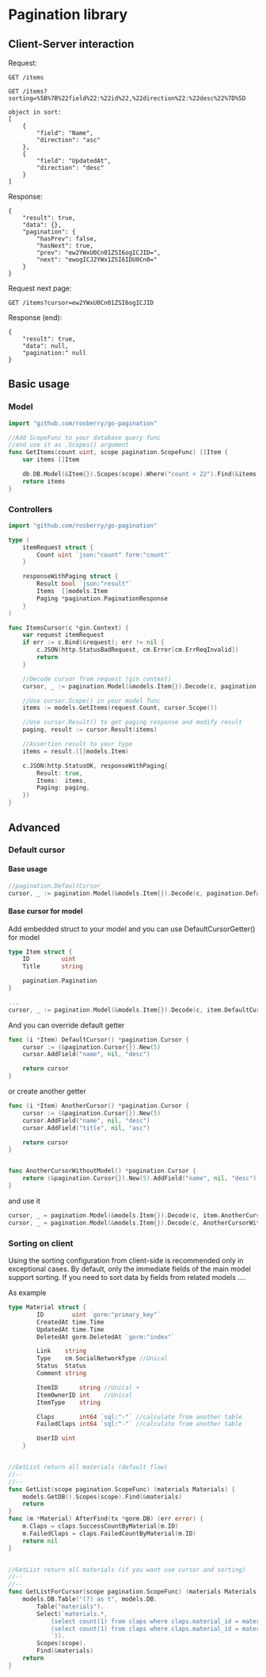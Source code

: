 # Pagination library


## Client-Server interaction

Request:
```
GET /items
```

```
GET /items?sorting=%5B%7B%22field%22:%22id%22,%22direction%22:%22desc%22%7D%5D

object in sort:
[
    {
        "field": "Name",
        "direction": "asc"
    },
    {
        "field": "UpdatedAt",
        "direction": "desc"
    }
]

```

Response:
```
{
    "result": true,
    "data": {},
    "pagination": {
        "hasPrev": false,
        "hasNext": true,
        "prev": "ew2YWxU0Cn01ZSI6ogICJID=",
        "next": "ewogICJ2YWx1ZSI6IDU0Cn0="
    }
}
```

Request next page:

```
GET /items?cursor=ew2YWxU0Cn01ZSI6ogICJID
```

Response (end):
```
{
    "result": true,
    "data": null,
    "pagination:" null
}
```

## Basic usage

### Model
```go
import "github.com/rosberry/go-pagination"

//Add ScopeFunc to your database query func
//and use it as .Scopes() argument
func GetItems(count uint, scope pagination.ScopeFunc) []Item {
	var items []Item

	db.DB.Model(&Item{}).Scopes(scope).Where("count < 22").Find(&items)
	return items
}
```

### Controllers
```go
import "github.com/rosberry/go-pagination"

type (
	itemRequest struct {
		Count uint `json:"count" form:"count"`
	}

	responseWithPaging struct {
		Result bool `json:"result"`
		Items  []models.Item
		Paging *pagination.PaginationResponse
	}
)

func ItemsCursor(c *gin.Context) {
	var request itemRequest
	if err := c.Bind(&request); err != nil {
		c.JSON(http.StatusBadRequest, cm.Error[cm.ErrReqInvalid])
		return
	}

    //Decode cursor from request (gin context) 
	cursor, _ := pagination.Model(&models.Item{}).Decode(c, pagination.DefaultCursor)

    //Use cursor.Scope() in your model func
	items := models.GetItems(request.Count, cursor.Scope())

    //Use cursor.Result() to get paging response and modify result
	paging, result := cursor.Result(items)

    //Assertion result to your type
	items = result.([]models.Item)

	c.JSON(http.StatusOK, responseWithPaging{
		Result: true,
		Items:  items,
		Paging: paging,
	})
}

```

## Advanced

### Default cursor

#### Base usage
```go
//pagination.DefaultCursor
cursor, _ := pagination.Model(&models.Item{}).Decode(c, pagination.DefaultCursor)
```

#### Base cursor for model
Add embedded struct to your model and you can use DefaultCursorGetter() for model

```go
type Item struct {
    ID         uint
    Title      string

    pagination.Pagination
}

...
cursor, _ := pagination.Model(&models.Item{}).Decode(c, item.DefaultCursor)
```

And you can override default getter
```go
func (i *Item) DefaultCursor() *pagination.Cursor {
	cursor := (&pagination.Cursor{}).New(5)
	cursor.AddField("name", nil, "desc")

	return cursor
}
```

or create another getter
```go
func (i *Item) AnotherCursor() *pagination.Cursor {
	cursor := (&pagination.Cursor{}).New(5)
    cursor.AddField("name", nil, "desc")
    cursor.AddField("title", nil, "asc")

	return cursor
}


func AnotherCursorWithoutModel() *pagination.Cursor {
	return (&pagination.Cursor{}).New(5).AddField("name", nil, "desc").AddField("title", nil, "asc")
}

```

and use it
```go
cursor, _ = pagination.Model(&models.Item{}).Decode(c, item.AnotherCursor)
cursor, _ = pagination.Model(&models.Item{}).Decode(c, AnotherCursorWithoutModel)
```

### Sorting on client

Using the sorting configuration from client-side is recommended only in exceptional cases. By default, only the immediate fields of the main model support sorting. If you need to sort data by fields from related models ....

As example

```go
type Material struct {
		ID        uint `gorm:"primary_key"`
		CreatedAt time.Time
		UpdatedAt time.Time
		DeletedAt gorm.DeletedAt `gorm:"index"`

		Link    string
		Type    cm.SocialNetworkType //Unical
		Status  Status
		Comment string

		ItemID      string //Unical +
		ItemOwnerID int    //Unical
		ItemType    string

		Claps       int64 `sql:"-"` //calculate from another table
		FailedClaps int64 `sql:"-"` //calculate from another table

		UserID uint
	}


//GetList return all materials (default flow)
//--
//--
func GetList(scope pagination.ScopeFunc) (materials Materials) {
	models.GetDB().Scopes(scope).Find(&materials)
	return
}
func (m *Material) AfterFind(tx *gorm.DB) (err error) {
	m.Claps = claps.SuccessCountByMaterial(m.ID)
	m.FailedClaps = claps.FailedCountByMaterial(m.ID)
	return nil
}


//GetList return all materials (if you want use cursor and sorting)
//--
//--
func GetListForCursor(scope pagination.ScopeFunc) (materials Materials) {
	models.DB.Table("(?) as t", models.DB.
		Table("materials").
		Select(`materials.*, 
			(select count(1) from claps where claps.material_id = materials.id and claps.success = true) as claps,
			(select count(1) from claps where claps.material_id = materials.id and claps.success = false) as failed_claps
			`)).
		Scopes(scope).
		Find(&materials)
	return
}

```